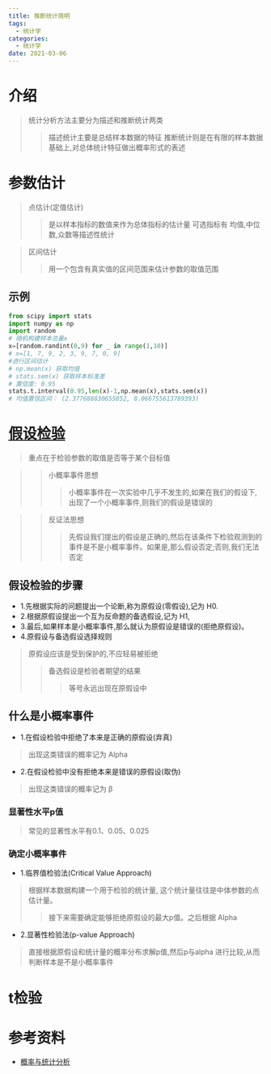 ```yaml
---
title: 推断统计简明
tags:
  - 统计学
categories:
  - 统计学 
date: 2021-03-06
---
```

# 介绍

>统计分析方法主要分为描述和推断统计两类
>>描述统计主要是总结样本数据的特征
>>推断统计则是在有限的样本数据基础上,对总体统计特征做出概率形式的表述

# 参数估计
>点估计(定值估计)
>>是以样本指标的数值来作为总体指标的估计量
>>可选指标有 均值,中位数,众数等描述性统计

>区间估计
>>用一个包含有真实值的区间范围来估计参数的取值范围

## 示例
```python
from scipy import stats
import numpy as np
import random
# 随机构建样本总量x
x=[random.randint(0,9) for _ in range(1,10)]
# x=[1, 7, 9, 2, 3, 9, 7, 0, 9]
#进行区间估计
# np.mean(x) 获取均值
# stats.sem(x) 获取样本标准差
# 置信度: 0.95
stats.t.interval(0.95,len(x)-1,np.mean(x),stats.sem(x))
# 均值置信区间： (2.377688830655052, 8.066755613789393)
```

# [假设检验](https://bookdown.org/hezhijian/book/test.html)
>重点在于检验参数的取值是否等于某个目标值

>>小概率事件思想
>>>小概率事件在一次实验中几乎不发生的,如果在我们的假设下,出现了一个小概率事件,则我们的假设是错误的

>>反证法思想
>>>先假设我们提出的假设是正确的,然后在该条件下检验观测到的事件是不是小概率事件。如果是,那么假设否定;否则,我们无法否定

## 假设检验的步骤
- 1.先根据实际的问题提出一个论断,称为原假设(零假设),记为 H0.
- 2.根据原假设提出一个互为反命题的备选假设,记为 H1,
- 3.最后,如果样本是小概率事件,那么就认为原假设是错误的(拒绝原假设)。
- 4.原假设与备选假设选择规则
> 原假设应该是受到保护的,不应轻易被拒绝
>> 备选假设是检验者期望的结果
>>> 等号永远出现在原假设中

## 什么是小概率事件
- 1.在假设检验中拒绝了本来是正确的原假设(弃真)
>出现这类错误的概率记为 Alpha

- 2.在假设检验中没有拒绝本来是错误的原假设(取伪)
>出现这类错误的概率记为 β

### 显著性水平p值
>常见的显著性水平有0.1、0.05、0.025
### 确定小概率事件
- 1.临界值检验法(Critical Value Approach)
>根据样本数据构建一个用于检验的统计量, 这个统计量往往是中体参数的点估计量。
>>接下来需要确定能够拒绝原假设的最大p值。之后根据 Alpha 
- 2.显著性检验法(p-value Approach)
>直接根据原假设和统计量的概率分布求解p值,然后p与alpha 进行比较,从而判断样本是不是小概率事件

#  t检验


# 参考资料
- [概率与统计分析](https://www.cnblogs.com/NaughtyBaby/p/5568668.html)